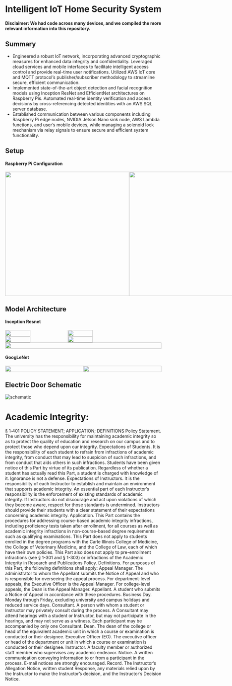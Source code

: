 # Intelligent IoT Home Security System

#### Disclaimer: We had code across many devices, and we compiled the more relevant information into this repository.


## Summary

* Engineered a robust IoT network, incorporating advanced cryptographic measures for enhanced data integrity and confidentiality. Leveraged cloud services and mobile interfaces to facilitate intelligent access control and provide real-time user notifications. Utilized AWS IoT core and MQTT protocol’s publisher/subscriber methodology to streamline secure, efficient communication.
* Implemented state-of-the-art object detection and facial recognition models using Inception ResNet and EfficientNet architectures on Raspberry Pis. Automated real-time identity verification and access decisions by cross-referencing detected identities with an AWS SQL server database.
* Established communication between various components including Raspberry Pi edge nodes, NVIDIA Jetson Nano sink node, AWS Lambda functions, and user’s mobile devices, while managing a solenoid lock mechanism via relay signals to ensure secure and efficient system functionality.

## Setup

#### Raspberry Pi Configuration

<div style="display:flex; flex-direction: row;">
    <img src="figures/cpuinfo.jpeg" width="400" />
    <img src="figures/ifconfig.jpeg" width="400" />
</div>

## Model Architecture

#### Inception Resnet

<div style="display: flex;">
    <img src="figures/inception_a.png" style="width: 40%;" />
    <img src="figures/inception_b.png" style="width: 40%;" />
</div>
<div style="display: flex;">
    <img src="figures/inception_c.png" style="width: 40%;" />
    <img src="figures/resnet_shortcut.png" style="width: 40%;" />
</div>
<div style="display: flex;">
    <img src="figures/inception_resnet_overview.png" style="width: 100%;" />
</div>

#### GoogLeNet
<div style="display: flex;">
    <img src="figures/overview.png" style="width: 100%;" />
    <img src="figures/parameters.jpeg" style="width: 100%;" />
</div>




## Electric Door Schematic
![schematic](figures/schematic.jpeg)


# Academic Integrity: 

§ 1‑401 POLICY STATEMENT; APPLICATION; DEFINITIONS
Policy Statement. The university has the responsibility for maintaining academic integrity so as to protect the quality of education and research on our campus and to protect those who depend upon our integrity.
Expectations of Students. It is the responsibility of each student to refrain from infractions of academic integrity, from conduct that may lead to suspicion of such infractions, and from conduct that aids others in such infractions. Students have been given notice of this Part by virtue of its publication. Regardless of whether a student has actually read this Part, a student is charged with knowledge of it. Ignorance is not a defense.
Expectations of Instructors. It is the responsibility of each Instructor to establish and maintain an environment that supports academic integrity. An essential part of each Instructor’s responsibility is the enforcement of existing standards of academic integrity. If Instructors do not discourage and act upon violations of which they become aware, respect for those standards is undermined. Instructors should provide their students with a clear statement of their expectations concerning academic integrity.
Application. This Part contains the procedures for addressing course-based academic integrity infractions, including proficiency tests taken after enrollment, for all courses as well as academic integrity infractions in non-course-based degree requirements such as qualifying examinations. This Part does not apply to students enrolled in the degree programs with the Carle Illinois College of Medicine, the College of Veterinary Medicine, and the College of Law, each of which have their own policies. This Part also does not apply to pre-enrollment infractions (see § 1-301 and § 1-303) or infractions of the Academic Integrity in Research and Publications Policy.
Definitions. For purposes of this Part, the following definitions shall apply:
Appeal Manager. The administrator to whom the Appellant submits the Notice of Appeal and who is responsible for overseeing the appeal process. For department-level appeals, the Executive Officer is the Appeal Manager. For college-level appeals, the Dean is the Appeal Manager.
Appellant. A student who submits a Notice of Appeal in accordance with these procedures.
Business Day. Monday through Friday, excluding university and campus holidays and reduced service days.
Consultant. A person with whom a student or Instructor may privately consult during the process. A Consultant may attend hearings with a student or Instructor, but may not participate in the hearings, and may not serve as a witness. Each participant may be accompanied by only one Consultant.
Dean. The dean of the college or head of the equivalent academic unit in which a course or examination is conducted or their designee.
Executive Officer (EO). The executive officer or head of the department or unit in which a course or examination is conducted or their designee.
Instructor. A faculty member or authorized staff member who supervises any academic endeavor.
Notice. A written communication conveying information to or from a participant in the process. E-mail notices are strongly encouraged.
Record. The Instructor’s Allegation Notice, written student Response, any materials relied upon by the Instructor to make the Instructor’s decision, and the Instructor’s Decision Notice.
